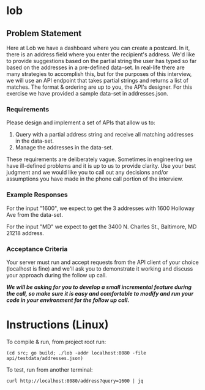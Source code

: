 # lob

## Problem Statement

Here at Lob we have a dashboard where you can create a postcard. In it, there is an address field where you enter the recipient's address. We'd like
to provide suggestions based on the partial string the user has typed so far based on the addresses in a pre-defined data-set. In real-life there are
many strategies to accomplish this, but for the purposes of this interview, we will use an API endpoint that takes partial strings and returns a list
of matches. The format & ordering are up to you, the API's designer. For this exercise we have provided a sample data-set in addresses.json.

### Requirements

Please design and implement a set of APIs that allow us to:

1. Query with a partial address string and receive all matching addresses in the data-set.
2. Manage the addresses in the data-set.

These requirements are deliberately vague. Sometimes in engineering we have ill-defined problems and it is up to us to provide clarity. Use your best
judgment and we would like you to call out any decisions and/or assumptions you have made in the phone call portion of the interview.

### Example Responses

For the input "1600", we expect to get the 3 addresses with 1600 Holloway Ave from the data-set.

For the input "MD" we expect to get the 3400 N. Charles St., Baltimore, MD 21218 address.

### Acceptance Criteria

Your server must run and accept requests from the API client of your choice (localhost is fine) and we'll ask you to demonstrate it working and
discuss your approach during the follow up call.

***We will be asking for you to develop a small incremental feature during the call, so make sure it is easy and comfortable to modify and run your
code in your environment for the follow up call.***

# Instructions (Linux)

To compile & run, from project root run:

`(cd src; go build; ./lob -addr localhost:8080 -file api/testdata/addresses.json)`

To test, run from another terminal:

`curl http://localhost:8080/address?query=1600 | jq`
